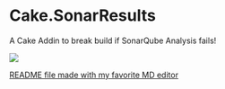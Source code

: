# Cake.SonarResults
A Cake Addin to break build if SonarQube Analysis fails!

![](https://github.com/rhtnr/Cake.SonarResults/workflows/Test%20Build%20Publish%20Push/badge.svg)

[README file made with my favorite MD editor](https://dillinger.io/)
